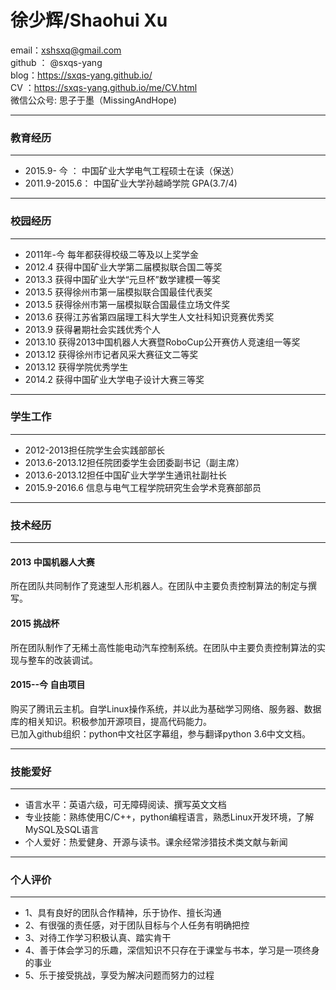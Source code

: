 # 徐少辉/Shaohui Xu
email：xshsxq@gmail.com <br>
github ： @sxqs-yang <br>
blog：https://sxqs-yang.github.io/ <br>
 CV ：https://sxqs-yang.github.io/me/CV.html <br>
<i class="icon-weibo"></i>微信公众号: 思子于墨（MissingAndHope) <br>

----
### 教育经历
----
* 2015.9-  今  ： 中国矿业大学电气工程硕士在读（保送）
* 2011.9-2015.6： 中国矿业大学孙越崎学院 GPA(3.7/4)
----
### 校园经历
----
* 2011年-今 每年都获得校级二等及以上奖学金
* 2012.4  获得中国矿业大学第二届模拟联合国二等奖
* 2013.3  获得中国矿业大学“元旦杯”数学建模一等奖
* 2013.5  获得徐州市第一届模拟联合国最佳代表奖
* 2013.5  获得徐州市第一届模拟联合国最佳立场文件奖
* 2013.6  获得江苏省第四届理工科大学生人文社科知识竞赛优秀奖
* 2013.9  获得暑期社会实践优秀个人
* 2013.10 获得2013中国机器人大赛暨RoboCup公开赛仿人竞速组一等奖
* 2013.12 获得徐州市记者风采大赛征文二等奖
* 2013.12 获得学院优秀学生
* 2014.2  获得中国矿业大学电子设计大赛三等奖

----
### 学生工作
----
* 2012-2013担任院学生会实践部部长
* 2013.6-2013.12担任院团委学生会团委副书记（副主席）
* 2013.6-2013.12担任中国矿业大学学生通讯社副社长
* 2015.9-2016.6 信息与电气工程学院研究生会学术竞赛部部员

----
### 技术经历
----
#### 2013 中国机器人大赛 
所在团队共同制作了竞速型人形机器人。在团队中主要负责控制算法的制定与撰写。
#### 2015 挑战杯
所在团队制作了无稀土高性能电动汽车控制系统。在团队中主要负责控制算法的实现与整车的改装调试。
#### 2015--今 自由项目
购买了腾讯云主机。自学Linux操作系统，并以此为基础学习网络、服务器、数据库的相关知识。积极参加开源项目，提高代码能力。<br>已加入github组织：python中文社区字幕组，参与翻译python 3.6中文文档。

----
### 技能爱好
----
* 语言水平：英语六级，可无障碍阅读、撰写英文文档
* 专业技能：熟练使用C/C++，python编程语言，熟悉Linux开发环境，了解MySQL及SQL语言
* 个人爱好：热爱健身、开源与读书。课余经常涉猎技术类文献与新闻
----
### 个人评价
----
* 1、具有良好的团队合作精神，乐于协作、擅长沟通
* 2、有很强的责任感，对于团队目标与个人任务有明确把控
* 3、对待工作学习积极认真、踏实肯干
* 4、善于体会学习的乐趣，深信知识不只存在于课堂与书本，学习是一项终身的事业
* 5、乐于接受挑战，享受为解决问题而努力的过程